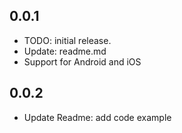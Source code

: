 ## 0.0.1

- TODO: initial release.
- Update: readme.md
- Support for Android and iOS

## 0.0.2

- Update Readme: add code example
